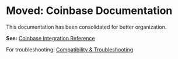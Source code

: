 # Moved: Coinbase Documentation

This documentation has been consolidated for better organization.

**See:** [Coinbase Integration Reference](reference/coinbase.md)

For troubleshooting: [Compatibility & Troubleshooting](reference/compatibility_troubleshooting.md)

